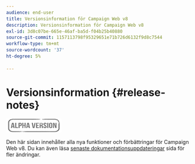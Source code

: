 ```yaml
---
audience: end-user
title: Versionsinformation för Campaign Web v8
description: Versionsinformation för Campaign Web v8
exl-id: 3d8c07be-665e-46af-ba5d-f04b25b40880
source-git-commit: 1157113798f95329651e71b726d6132f9d8c7544
workflow-type: tm+mt
source-wordcount: '37'
ht-degree: 5%

---
```


# Versionsinformation {#release-notes}

![](../assets/do-not-localize/badge.png)

Den här sidan innehåller alla nya funktioner och förbättringar för Campaign Web v8. Du kan även läsa [senaste dokumentationsuppdateringar](documentation-updates.md) sida för fler ändringar.
